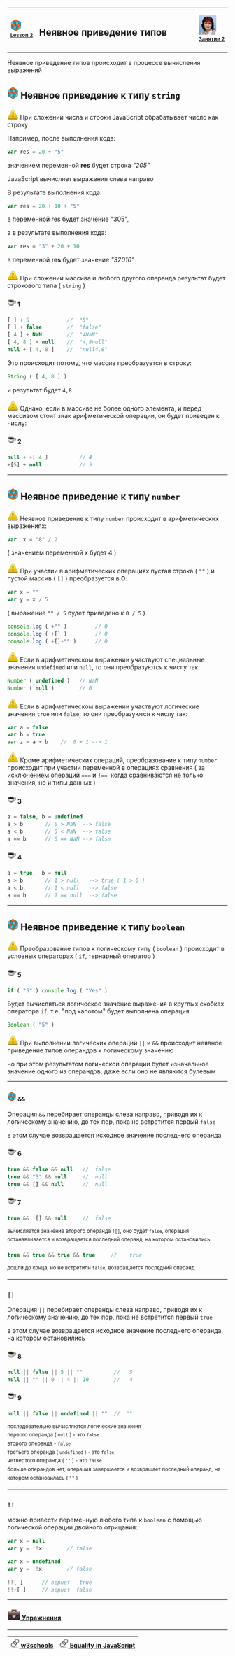 [footer]: https://github.com/garevna/js-course/raw/master/images/a-level-ico.png?raw=true
[me40]: https://raw.githubusercontent.com/garevna/a-level-js-lessons/master/ico/myPhoto-40.png "Ⓒ Irina Fylyppova ( garevna ) 2019"

[ico20]: https://raw.githubusercontent.com/garevna/a-level-js-lessons/master/ico/a-level-20.png
[ico25]: https://raw.githubusercontent.com/garevna/a-level-js-lessons/master/ico/a-level-25.png
[ico50]: https://raw.githubusercontent.com/garevna/a-level-js-lessons/master/ico/a-level-50.png

[hw-20]: https://raw.githubusercontent.com/garevna/a-level-js-lessons/master/ico/briefcase-20.png
[hw-30]: https://raw.githubusercontent.com/garevna/a-level-js-lessons/master/ico/briefcase-30.png
[hw-40]: https://raw.githubusercontent.com/garevna/a-level-js-lessons/master/ico/briefcase-40.png

[cap-20]: https://raw.githubusercontent.com/garevna/a-level-js-lessons/master/ico/coffee-20.png
[cap-25]: https://raw.githubusercontent.com/garevna/a-level-js-lessons/master/ico/coffee-25.png
[cap-30]: https://raw.githubusercontent.com/garevna/a-level-js-lessons/master/ico/coffee-30.png
[cap-40]: https://raw.githubusercontent.com/garevna/a-level-js-lessons/master/ico/coffee-40.png

[warn-25]: https://raw.githubusercontent.com/garevna/a-level-js-lessons/master/ico/warning-25.png
[warn-30]: https://raw.githubusercontent.com/garevna/a-level-js-lessons/master/ico/warning-30.png
[warn-40]: https://raw.githubusercontent.com/garevna/a-level-js-lessons/master/ico/warning-40.png

[link-20]: https://raw.githubusercontent.com/garevna/a-level-js-lessons/master/ico/link-20.png
[link-25]: https://raw.githubusercontent.com/garevna/a-level-js-lessons/master/ico/link-25.png

[err-20]: https://raw.githubusercontent.com/garevna/a-level-js-lessons/master/ico/no_entry-20.png
[err-25]: https://raw.githubusercontent.com/garevna/a-level-js-lessons/master/ico/no_entry-25.png
[err-30]: https://raw.githubusercontent.com/garevna/a-level-js-lessons/master/ico/no_entry-30.png

[wink-20]: https://raw.githubusercontent.com/garevna/a-level-js-lessons/master/ico/wink-20.png
[wink-25]: https://raw.githubusercontent.com/garevna/a-level-js-lessons/master/ico/wink-25.png
[wink-30]: https://raw.githubusercontent.com/garevna/a-level-js-lessons/master/ico/wink-30.png


<table><tr><td width="50">

![ico25] <br/><sup>[**Lesson&nbsp;2**](../lessons/lesson-02.md)</sup>
  </td>
  <td width="800"><h2>Неявное приведение типов</h2></td>
  <td>

  ![me40] <br/><sup>[**Занятие&nbsp;2**](../lessons/lesson-02.md)</sup></td>
</tr></table>


Неявное приведение типов происходит в процессе вычисления выражений

## ![ico25] Неявное приведение к типу `string`

![warn-25] При сложении числа и строки JavaScript обрабатывает число как строку

Например, после выполнения кода:

```javascript
var res = 20 + "5"
```
значением переменной **res** будет строка *"205"*

JavaScript вычисляет выражения слева направо

В результате выполнения кода:

```javascript
var res = 20 + 10 + "5"
```
в переменной res будет значение "305",

а в результате выполнения кода:

```javascript
var res = "3" + 20 + 10
```
в переменной **res** будет значение *"32010"*

![warn-25] При сложении массива и любого другого операнда результат будет строкового типа ( `string` )

#### ![cap-20] 1

```javascript
[ ] + 5            //  "5"
[ ] + false        //  "false"
[ 4 ] + NaN        //  "4NaN"
[ 4, 8 ] + null    //  "4,8null"
null + [ 4, 8 ]    //  "null4,8"
```

Это происходит потому, что массив преобразуется в строку:

```javascript
String ( [ 4, 8 ] )
```
и результат будет   `4,8`

![warn-25] Однако, если в массиве не более одного элемента, и перед массивом стоит знак арифметической операции, он будет приведен к числу:

#### ![cap-20] 2

```javascript
null + +[ 4 ]          // 4
+[5] + null            // 5
```

_____________________________________________________________

## ![ico25] Неявное приведение к типу `number`

![warn-25] Неявное приведение к типу  `number` происходит в арифметических выражениях:

```javascript
var  x = "8" / 2
```
( значением переменной x будет 4 )

![warn-25] При участии в арифметических операциях пустая строка ( `""` ) и пустой массив ( `[]` ) преобразуется в **0**:

```javascript
var x = ""
var y = x / 5
```
( выражение  `"" / 5`   будет приведено к   `0 / 5` )

```javascript
console.log ( +"" )         // 0
console.log ( +[] )         // 0
console.log ( +[]+"" )      // 0
```

![warn-25] Если в арифметическом выражении участвуют специальные значения `undefined` или `null`, то они преобразуются к числу так:

```javascript
Number ( undefined )   // NaN
Number ( null )        // 0
```

![warn-25] Если в арифметическом выражении участвуют логические значения `true` или `false`, то они преобразуются к числу так:

```javascript
var a = false
var b = true
var z = a + b    //  0 + 1 --> 1
```

![warn-25] Кроме арифметических операций, преобразование к типу `number` происходит при участии переменной в операциях сравнения ( за исключением операций   `===`   и   `!==`,  когда сравниваются не только значения, но и типы данных )

#### ![cap-20] 3

```javascript
a = false, b = undefined
a > b       // 0 > NaN  --> false
a < b       // 0 < NaN  --> false
a == b      // 0 == NaN --> false
```

#### ![cap-20] 4

```javascript
a = true,  b = null
a > b       // 1 > null   --> true ( 1 > 0 )
a < b       // 1 < null   --> false
a == b      // 1 == null  --> false
```

_____________________________________________________________

## ![ico25] Неявное приведение к типу `boolean`

![warn-25] Преобразование типов к логическому типу ( `boolean` ) происходит в условных операторах ( `if`, тернарный оператор )

#### ![cap-20] 5

```javascript
if ( "5" ) console.log ( "Yes" )
```

Будет вычисляться логическое значение выражения  в круглых скобках оператора `if`, т.е. "под капотом" будет выполнена операция

```javascript
Boolean ( "5" )
```

![warn-25] При выполнении логических операций  `||`  и  `&&` происходит неявное приведение типов операндов к логическому значению

но при этом результатом логической операции будет изначальное значение одного из операндов, даже если оно не являются булевым

_________________________________________________________________

### ![ico20] `&&`

Операция `&&`  перебирает операнды слева направо, приводя их к логическому значению, до тех пор, пока не встретится первый `false`

в этом случае возвращается исходное значение последнего операнда

#### ![cap-20] 6

```javascript
true && false && null   //  false
true && "5" && null     //  null
true && [] && null      //  null
```

#### ![cap-20] 7

```javascript
true && ![] && null     //  false
```

<sup>вычисляется значение второго операнда `![]`, оно будет `false`, операция останавливается и возвращается последний операнд, на котором остановились</sup>

```javascript
true && true && true && true     //    true
```

<sup>дошли до конца, но не встретили `false`, возвращается последний операнд</sup>

_____________________________________________________________

### `||`

Операция `||`  перебирает операнды слева направо, приводя их к логическому значению, до тех пор, пока не встретится первый `true`

в этом случае возвращается исходное значение последнего операнда, на котором остановились

#### ![cap-20] 8

```javascript
null || false || 5 || ""          //   5
null || "" || 0 || 4 || 10        //   4
```

#### ![cap-20] 9

```javascript
null || false || undefined || ""  //  ""
```

<sup>последовательно вычисляются логические значения</sup><br/>
<sup>первого операнда ( `null` ) - это `false`</sup><br/>
<sup>второго операнда - `false`</sup><br/>
<sup>третьего операнда ( `undefined` ) - это `false`</sup><br/>
<sup>четвертого операнда ( `""` ) - это `false`</sup><br/>
<sup>больше операндов нет, операция завершается и возвращает последний операнд, на котором остановилась ( `""` )</sup>

_________________________________________________________________________________________________________

### `!!`

можно привести переменную любого типа к `boolean` с помощью логической операции двойного отрицания:

```javascript
var x = null
var y = !!x        // false
```
```javascript
var x = undefined
var y = !!x        // false
```
```javascript
!![ ]      // вернет   true
!!+[ ]     // вернет  false
```

_____________________________________________________________

#### [![hw-30] Упражнения](https://docs.google.com/forms/d/e/1FAIpQLSdFHuyyukF2rmA04BN1AmS5MCNXWgQmR5t7mmxyTpzdBZVGGw/viewform)

________________________________________________________
| [![link-20] w3schools](https://www.w3schools.com/jsref/jsref_infinity.asp) | [![link-20] Equality in JavaScript](https://dorey.github.io/JavaScript-Equality-Table/unified/) |
|-|-|

